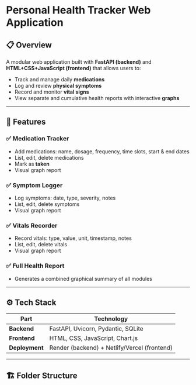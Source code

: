 # Personal Health Tracker Web Application

## 📋 Overview
A modular web application built with **FastAPI (backend)** and **HTML+CSS+JavaScript (frontend)** that allows users to:
- Track and manage daily **medications**
- Log and review **physical symptoms**
- Record and monitor **vital signs**
- View separate and cumulative health reports with interactive **graphs**

---

## 🚀 Features

### ✅ Medication Tracker
- Add medications: name, dosage, frequency, time slots, start & end dates
- List, edit, delete medications
- Mark as **taken**
- Visual graph report

### ✅ Symptom Logger
- Log symptoms: date, type, severity, notes
- List, edit, delete symptoms
- Visual graph report

### ✅ Vitals Recorder
- Record vitals: type, value, unit, timestamp, notes
- List, edit, delete vitals
- Visual graph report

### ✅ Full Health Report
- Generates a combined graphical summary of all modules

---

## ⚙ Tech Stack

| Part        | Technology           |
|------------|----------------------|
| **Backend** | FastAPI, Uvicorn, Pydantic, SQLite |
| **Frontend** | HTML, CSS, JavaScript, Chart.js    |
| **Deployment** | Render (backend) + Netlify/Vercel (frontend) |

---

## 🏗 Folder Structure

